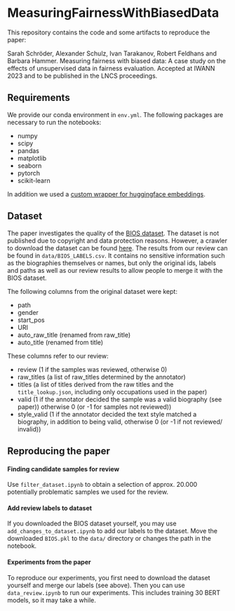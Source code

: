 # MeasuringFairnessWithBiasedData

This repository contains the code and some artifacts to reproduce the paper:

Sarah Schröder, Alexander Schulz, Ivan Tarakanov, Robert Feldhans and Barbara Hammer. Measuring fairness with biased data: A case study on the effects of unsupervised data in fairness evaluation. Accepted at IWANN 2023 and to be published in the LNCS proceedings.


## Requirements

We provide our conda environment in ```env.yml```. The following packages are necessary to run the notebooks:

- numpy
- scipy
- pandas
- matplotlib
- seaborn
- pytorch
- scikit-learn

In addition we used a [custom wrapper for huggingface embeddings](https://github.com/UBI-AGML-NLP/Embeddings).


## Dataset

The paper investigates the quality of the [BIOS dataset](https://github.com/microsoft/biosbias). The dataset is not published due to copyright and data protection reasons. However, a crawler to download the dataset can be found [here](https://github.com/microsoft/biosbias). The results from our review can be found in ```data/BIOS_LABELS.csv```. It contains no sensitive information such as the biographies themselves or names, but only the original ids, labels and paths as well as our review results to allow people to merge it with the BIOS dataset.

The following columns from the original dataset were kept:
- path
- gender
- start\_pos
- URI
- auto\_raw\_title (renamed from raw\_title)
- auto\_title (renamed from title)

These columns refer to our review:
- review (1 if the samples was reviewed, otherwise 0)
- raw\_titles (a list of raw\_titles determined by the annotator)
- titles (a list of titles derived from the raw titles and the ```title_lookup.json```, including only occupations used in the paper)
- valid (1 if the annotator decided the sample was a valid biography (see paper)) otherwise 0 (or -1 for samples not reviewed))
- style\_valid (1 if the annotator decided the text style matched a biography, in addition to being valid, otherwise 0 (or -1 if not reviewed/ invalid))


## Reproducing the paper

#### Finding candidate samples for review
Use ```filter_dataset.ipynb``` to obtain a selection of approx. 20.000 potentially problematic samples we used for the review.

#### Add review labels to dataset
If you downloaded the BIOS dataset yourself, you may use ```add_changes_to_dataset.ipynb``` to add our labels to the dataset. Move the downloaded ```BIOS.pkl``` to the ```data/``` directory or changes the path in the notebook.

#### Experiments from the paper
To reproduce our experiments, you first need to download the dataset yourself and merge our labels (see above). Then you can use ```data_review.ipynb``` to run our experiments. This includes training 30 BERT models, so it may take a while.
